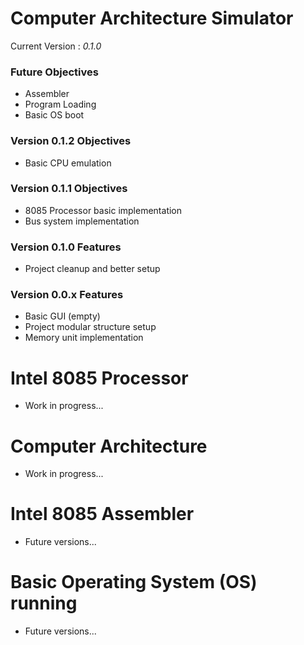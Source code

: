 # Computer Architecture Simulator

Current Version : *0.1.0*

### Future Objectives
- Assembler
- Program Loading
- Basic OS boot

### Version 0.1.2 Objectives
- Basic CPU emulation

### Version 0.1.1 Objectives
- 8085 Processor basic implementation
- Bus system implementation

### Version 0.1.0 Features
- Project cleanup and better setup

### Version 0.0.x Features
- Basic GUI (empty)
- Project modular structure setup
- Memory unit implementation

# Intel 8085 Processor
- Work in progress...

# Computer Architecture
- Work in progress...

# Intel 8085 Assembler
- Future versions...

# Basic Operating System (OS) running
- Future versions...
